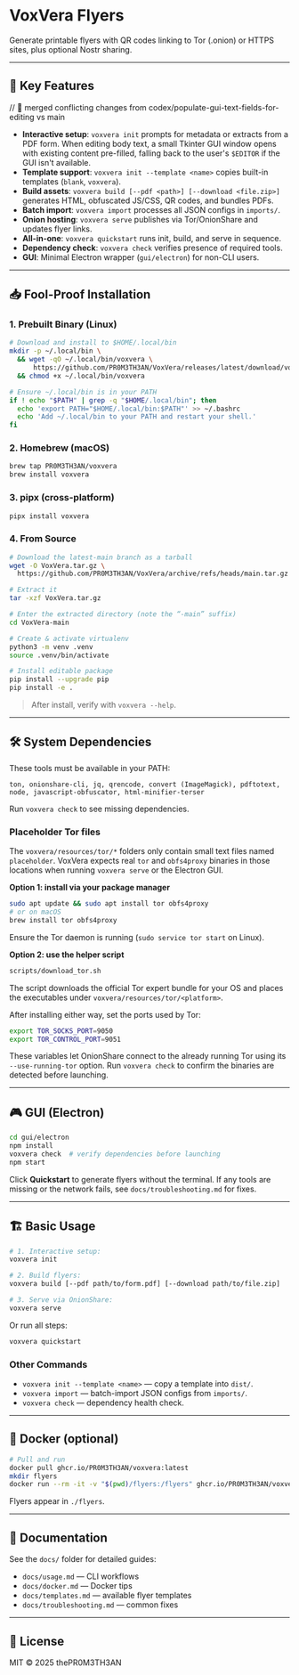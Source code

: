 # VoxVera Flyers

Generate printable flyers with QR codes linking to Tor (.onion) or HTTPS sites, plus optional Nostr sharing.

---

## 🚀 Key Features

// 🔧 merged conflicting changes from codex/populate-gui-text-fields-for-editing vs main
* **Interactive setup**: `voxvera init` prompts for metadata or extracts from a PDF form. When editing body text, a small Tkinter GUI window opens with existing content pre-filled, falling back to the user's `$EDITOR` if the GUI isn't available.
* **Template support**: `voxvera init --template <name>` copies built-in templates (`blank`, `voxvera`).
* **Build assets**: `voxvera build [--pdf <path>] [--download <file.zip>]` generates HTML, obfuscated JS/CSS, QR codes, and bundles PDFs.
* **Batch import**: `voxvera import` processes all JSON configs in `imports/`.
* **Onion hosting**: `voxvera serve` publishes via Tor/OnionShare and updates flyer links.
* **All-in-one**: `voxvera quickstart` runs init, build, and serve in sequence.
* **Dependency check**: `voxvera check` verifies presence of required tools.
* **GUI**: Minimal Electron wrapper (`gui/electron`) for non-CLI users.

---

## 📥 Fool-Proof Installation

### 1. Prebuilt Binary (Linux)

```bash
# Download and install to $HOME/.local/bin
mkdir -p ~/.local/bin \
  && wget -qO ~/.local/bin/voxvera \
      https://github.com/PR0M3TH3AN/VoxVera/releases/latest/download/voxvera \
  && chmod +x ~/.local/bin/voxvera

# Ensure ~/.local/bin is in your PATH
if ! echo "$PATH" | grep -q "$HOME/.local/bin"; then
  echo 'export PATH="$HOME/.local/bin:$PATH"' >> ~/.bashrc
  echo 'Add ~/.local/bin to your PATH and restart your shell.'
fi
````

### 2. Homebrew (macOS)

```bash
brew tap PR0M3TH3AN/voxvera
brew install voxvera
```

### 3. pipx (cross-platform)

```bash
pipx install voxvera
```

### 4. From Source

```bash
# Download the latest-main branch as a tarball
wget -O VoxVera.tar.gz \
  https://github.com/PR0M3TH3AN/VoxVera/archive/refs/heads/main.tar.gz

# Extract it
tar -xzf VoxVera.tar.gz

# Enter the extracted directory (note the “-main” suffix)
cd VoxVera-main

# Create & activate virtualenv
python3 -m venv .venv
source .venv/bin/activate

# Install editable package
pip install --upgrade pip
pip install -e .
```

> After install, verify with `voxvera --help`.

---

## 🛠️ System Dependencies

These tools must be available in your PATH:

```
ton, onionshare-cli, jq, qrencode, convert (ImageMagick), pdftotext,
node, javascript-obfuscator, html-minifier-terser
```

Run `voxvera check` to see missing dependencies.

### Placeholder Tor files

The `voxvera/resources/tor/*` folders only contain small text files named
`placeholder`. VoxVera expects real `tor` and `obfs4proxy` binaries in those
locations when running `voxvera serve` or the Electron GUI.

**Option&nbsp;1: install via your package manager**
```bash
sudo apt update && sudo apt install tor obfs4proxy
# or on macOS
brew install tor obfs4proxy
```
Ensure the Tor daemon is running (`sudo service tor start` on Linux).

**Option&nbsp;2: use the helper script**
```bash
scripts/download_tor.sh
```
The script downloads the official Tor expert bundle for your OS and places the
executables under `voxvera/resources/tor/<platform>`.

After installing either way, set the ports used by Tor:
```bash
export TOR_SOCKS_PORT=9050
export TOR_CONTROL_PORT=9051
```
These variables let OnionShare connect to the already running Tor using its
`--use-running-tor` option. Run `voxvera check` to confirm the binaries are
detected before launching.

---

## 🎮 GUI (Electron)

```bash
cd gui/electron
npm install
voxvera check  # verify dependencies before launching
npm start
```

Click **Quickstart** to generate flyers without the terminal. If any tools are
missing or the network fails, see `docs/troubleshooting.md` for fixes.

---

## 🏗️ Basic Usage

```bash
# 1. Interactive setup:
voxvera init

# 2. Build flyers:
voxvera build [--pdf path/to/form.pdf] [--download path/to/file.zip]

# 3. Serve via OnionShare:
voxvera serve
```

Or run all steps:

```bash
voxvera quickstart
```

### Other Commands

* `voxvera init --template <name>` — copy a template into `dist/`.
* `voxvera import` — batch-import JSON configs from `imports/`.
* `voxvera check` — dependency health check.

---

## 🐳 Docker (optional)

```bash
# Pull and run
docker pull ghcr.io/PR0M3TH3AN/voxvera:latest
mkdir flyers
docker run --rm -it -v "$(pwd)/flyers:/flyers" ghcr.io/PR0M3TH3AN/voxvera
```

Flyers appear in `./flyers`.

---

## 📄 Documentation

See the `docs/` folder for detailed guides:

* `docs/usage.md` — CLI workflows
* `docs/docker.md` — Docker tips
* `docs/templates.md` — available flyer templates
* `docs/troubleshooting.md` — common fixes

---

## 📜 License

MIT © 2025 thePR0M3TH3AN
